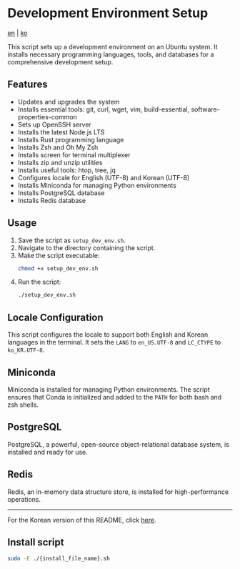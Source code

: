 # Development Environment Setup

[en](README.md) | [ko](README_ko.md)

This script sets up a development environment on an Ubuntu system. It installs necessary programming languages, tools, and databases for a comprehensive development setup.

## Features

- Updates and upgrades the system
- Installs essential tools: git, curl, wget, vim, build-essential, software-properties-common
- Sets up OpenSSH server
- Installs the latest Node.js LTS
- Installs Rust programming language
- Installs Zsh and Oh My Zsh
- Installs screen for terminal multiplexer
- Installs zip and unzip utilities
- Installs useful tools: htop, tree, jq
- Configures locale for English (UTF-8) and Korean (UTF-8)
- Installs Miniconda for managing Python environments
- Installs PostgreSQL database
- Installs Redis database

## Usage

1. Save the script as `setup_dev_env.sh`.
2. Navigate to the directory containing the script.
3. Make the script executable:
    ```sh
    chmod +x setup_dev_env.sh
    ```
4. Run the script:
    ```sh
    ./setup_dev_env.sh
    ```

## Locale Configuration

This script configures the locale to support both English and Korean languages in the terminal. It sets the `LANG` to `en_US.UTF-8` and `LC_CTYPE` to `ko_KR.UTF-8`.

## Miniconda

Miniconda is installed for managing Python environments. The script ensures that Conda is initialized and added to the `PATH` for both bash and zsh shells.

## PostgreSQL

PostgreSQL, a powerful, open-source object-relational database system, is installed and ready for use.

## Redis

Redis, an in-memory data structure store, is installed for high-performance operations.

---

For the Korean version of this README, click [here](README_ko.md).

## Install script
```bash
sudo -E ./{install_file_name}.sh
```